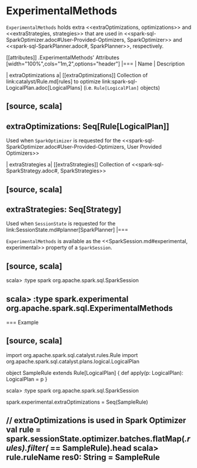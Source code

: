 # ExperimentalMethods

`ExperimentalMethods` holds extra <<extraOptimizations, optimizations>> and <<extraStrategies, strategies>> that are used in <<spark-sql-SparkOptimizer.adoc#User-Provided-Optimizers, SparkOptimizer>> and <<spark-sql-SparkPlanner.adoc#, SparkPlanner>>, respectively.

[[attributes]]
.ExperimentalMethods' Attributes
[width="100%",cols="1m,2",options="header"]
|===
| Name
| Description

| extraOptimizations
a| [[extraOptimizations]] Collection of link:catalyst/Rule.md[rules] to optimize link:spark-sql-LogicalPlan.adoc[LogicalPlans] (i.e. `Rule[LogicalPlan]` objects)

[source, scala]
----
extraOptimizations: Seq[Rule[LogicalPlan]]
----

Used when `SparkOptimizer` is requested for the <<spark-sql-SparkOptimizer.adoc#User-Provided-Optimizers, User Provided Optimizers>>

| extraStrategies
a| [[extraStrategies]] Collection of <<spark-sql-SparkStrategy.adoc#, SparkStrategies>>

[source, scala]
----
extraStrategies: Seq[Strategy]
----

Used when `SessionState` is requested for the link:SessionState.md#planner[SparkPlanner]
|===

`ExperimentalMethods` is available as the <<SparkSession.md#experimental, experimental>> property of a `SparkSession`.

[source, scala]
----
scala> :type spark
org.apache.spark.sql.SparkSession

scala> :type spark.experimental
org.apache.spark.sql.ExperimentalMethods
----

=== Example

[source, scala]
----
import org.apache.spark.sql.catalyst.rules.Rule
import org.apache.spark.sql.catalyst.plans.logical.LogicalPlan

object SampleRule extends Rule[LogicalPlan] {
  def apply(p: LogicalPlan): LogicalPlan = p
}

scala> :type spark
org.apache.spark.sql.SparkSession

spark.experimental.extraOptimizations = Seq(SampleRule)

// extraOptimizations is used in Spark Optimizer
val rule = spark.sessionState.optimizer.batches.flatMap(_.rules).filter(_ == SampleRule).head
scala> rule.ruleName
res0: String = SampleRule
----
